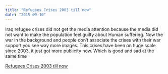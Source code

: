 ```yaml
---
title: "Refugees Crises 2003 till now"
date: "2015-09-10"
---
```


Iraq refugee crises did not get the media attention because the media did not want to make the population feel guilty about Human suffering. Now the war in the background and people don’t associate the crises with their war support you see way more images. This crises have been on huge scale since 2003, it just got more publicity now. Which is good and sad at the same time

  
[Refugees Crises 2003 till now](http://www.aljazeera.com/blogs/middleeast/2015/09/iraq-war-root-europe-refugee-crisis-150908151855527.html)
